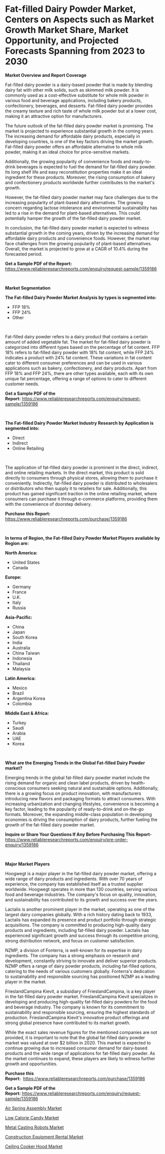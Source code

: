 <p><h1>Fat-filled Dairy Powder Market, Centers on Aspects such as Market Growth Market Share, Market Opportunity, and Projected Forecasts Spanning from 2023 to 2030</h1></p><p><strong>Market Overview and Report Coverage</strong></p>
<p><p>Fat-filled dairy powder is a dairy-based powder that is made by blending dairy fat with other milk solids, such as skimmed milk powder. It is commonly used as a cost-effective substitute for whole milk powder in various food and beverage applications, including bakery products, confectionery, beverages, and desserts. Fat-filled dairy powder provides the creamy texture and rich taste of whole milk powder but at a lower cost, making it an attractive option for manufacturers.</p><p>The future outlook of the fat-filled dairy powder market is promising. The market is projected to experience substantial growth in the coming years. The increasing demand for affordable dairy products, especially in developing countries, is one of the key factors driving the market growth. Fat-filled dairy powder offers an affordable alternative to whole milk powder, making it an ideal choice for price-sensitive markets.</p><p>Additionally, the growing popularity of convenience foods and ready-to-drink beverages is expected to fuel the demand for fat-filled dairy powder. Its long shelf life and easy reconstitution properties make it an ideal ingredient for these products. Moreover, the rising consumption of bakery and confectionery products worldwide further contributes to the market's growth.</p><p>However, the fat-filled dairy powder market may face challenges due to the increasing popularity of plant-based dairy alternatives. The growing concern regarding lactose intolerance and environmental sustainability has led to a rise in the demand for plant-based alternatives. This could potentially hamper the growth of the fat-filled dairy powder market.</p><p>In conclusion, the fat-filled dairy powder market is expected to witness substantial growth in the coming years, driven by the increasing demand for affordable dairy products and convenience foods. However, the market may face challenges from the growing popularity of plant-based alternatives. Overall, the market is projected to grow at a CAGR of 10.4% during the forecasted period.</p></p>
<p><strong>Get a Sample PDF of the Report:</strong> <a href="https://www.reliableresearchreports.com/enquiry/request-sample/1359186">https://www.reliableresearchreports.com/enquiry/request-sample/1359186</a></p>
<p>&nbsp;</p>
<p><strong>Market Segmentation</strong></p>
<p><strong>The Fat-filled Dairy Powder Market Analysis by types is segmented into:</strong></p>
<p><ul><li>FFP 18%</li><li>FFP 24%</li><li>Other</li></ul></p>
<p>&nbsp;</p>
<p><p>Fat-filled dairy powder refers to a dairy product that contains a certain amount of added vegetable fat. The market for fat-filled dairy powder is categorized into different types based on the percentage of fat content. FFP 18% refers to fat-filled dairy powder with 18% fat content, while FFP 24% indicates a product with 24% fat content. These variations in fat content cater to different consumer preferences and can be used in various applications such as bakery, confectionery, and dairy products. Apart from FFP 18% and FFP 24%, there are other types available, each with its own unique fat percentage, offering a range of options to cater to different customer needs.</p></p>
<p><strong>Get a Sample PDF of the Report:</strong>&nbsp;<a href="https://www.reliableresearchreports.com/enquiry/request-sample/1359186">https://www.reliableresearchreports.com/enquiry/request-sample/1359186</a></p>
<p>&nbsp;</p>
<p><strong>The Fat-filled Dairy Powder Market Industry Research by Application is segmented into:</strong></p>
<p><ul><li>Direct</li><li>Indirect</li><li>Online Retailing</li></ul></p>
<p>&nbsp;</p>
<p><p>The application of fat-filled dairy powder is prominent in the direct, indirect, and online retailing markets. In the direct market, this product is sold directly to consumers through physical stores, allowing them to purchase it conveniently. Indirectly, fat-filled dairy powder is distributed to wholesalers or distributors who then supply it to retailers for sale. Additionally, this product has gained significant traction in the online retailing market, where consumers can purchase it through e-commerce platforms, providing them with the convenience of doorstep delivery.</p></p>
<p><strong>Purchase this Report:</strong>&nbsp; <a href="https://www.reliableresearchreports.com/purchase/1359186">https://www.reliableresearchreports.com/purchase/1359186</a></p>
<p>&nbsp;</p>
<p><strong>In terms of Region, the Fat-filled Dairy Powder Market Players available by Region are:</strong></p>
<p>
    <p> <strong> North America: </strong>
        <ul>
            <li>United States</li>
            <li>Canada</li>
        </ul>
        </p> 
    <p> <strong> Europe: </strong>
        <ul>
            <li>Germany</li>
            <li>France</li>
            <li>U.K.</li>
            <li>Italy</li>
            <li>Russia</li>
        </ul>
        </p> 
    <p> <strong> Asia-Pacific: </strong>
        <ul>
            <li>China</li>
            <li>Japan</li>
            <li>South Korea</li>
            <li>India</li>
            <li>Australia</li>
            <li>China Taiwan</li>
            <li>Indonesia</li>
            <li>Thailand</li>
            <li>Malaysia</li>
        </ul>
        </p> 
    <p> <strong> Latin America: </strong>
        <ul>
            <li>Mexico</li>
            <li>Brazil</li>
            <li>Argentina Korea</li>
            <li>Colombia</li>
        </ul>
        </p> 
    <p> <strong> Middle East & Africa: </strong>
        <ul>
            <li>Turkey</li>
            <li>Saudi</li>
            <li>Arabia</li>
            <li>UAE</li>
            <li>Korea</li>
        </ul>
    </p>
    </p>
<p>&nbsp;</p>
<p><strong>What are the Emerging Trends in the Global Fat-filled Dairy Powder market?</strong></p>
<p><p>Emerging trends in the global fat-filled dairy powder market include the rising demand for organic and clean label products, driven by health-conscious consumers seeking natural and sustainable options. Additionally, there is a growing focus on product innovation, with manufacturers introducing new flavors and packaging formats to attract consumers. With increasing urbanization and changing lifestyles, convenience is becoming a key factor, leading to the popularity of ready-to-drink and on-the-go formats. Moreover, the expanding middle-class population in developing economies is driving the consumption of dairy products, further fueling the growth of the fat-filled dairy powder market.</p></p>
<p><strong>Inquire or Share Your Questions If Any Before Purchasing This Report</strong>- <a href="https://www.reliableresearchreports.com/enquiry/pre-order-enquiry/1359186">https://www.reliableresearchreports.com/enquiry/pre-order-enquiry/1359186</a></p>
<p>&nbsp;</p>
<p><strong>Major Market Players</strong></p>
<p><p>Hoogwegt is a major player in the fat-filled dairy powder market, offering a wide range of dairy products and ingredients. With over 70 years of experience, the company has established itself as a trusted supplier worldwide. Hoogwegt operates in more than 130 countries, serving various food and beverage industries. The company's focus on quality, innovation, and sustainability has contributed to its growth and success over the years.</p><p>Lactalis is another prominent player in the market, operating as one of the largest dairy companies globally. With a rich history dating back to 1933, Lactalis has expanded its presence and product portfolio through strategic acquisitions. The company is committed to producing high-quality dairy products and ingredients, including fat-filled dairy powder. Lactalis has experienced significant growth and success through its competitive pricing, strong distribution network, and focus on customer satisfaction.</p><p>NZMP, a division of Fonterra, is well-known for its expertise in dairy ingredients. The company has a strong emphasis on research and development, constantly striving to innovate and deliver superior products. NZMP offers a range of dairy powder products, including fat-filled options, catering to the needs of various customers globally. Fonterra's dedication to sustainability and responsible sourcing has positioned NZMP as a leading player in the market.</p><p>FrieslandCampina Kievit, a subsidiary of FrieslandCampina, is a key player in the fat-filled dairy powder market. FrieslandCampina Kievit specializes in developing and producing high-quality fat-filled dairy powders for the food and beverage industry. The company is known for its commitment to sustainability and responsible sourcing, ensuring the highest standards of production. FrieslandCampina Kievit's innovative product offerings and strong global presence have contributed to its market growth.</p><p>While the exact sales revenue figures for the mentioned companies are not provided, it is important to note that the global fat-filled dairy powder market was valued at over $2 billion in 2020. This market is expected to continue growing due to increased consumer demand for dairy-based products and the wide range of applications for fat-filled dairy powder. As the market continues to expand, these players are likely to witness further growth and opportunities.</p></p>
<p><strong>Purchase this Report:</strong>&nbsp;&nbsp;<a href="https://www.reliableresearchreports.com/purchase/1359186">https://www.reliableresearchreports.com/purchase/1359186</a></p>
<p></p>
<p><strong>Get a Sample PDF of the Report:</strong>&nbsp;<a href="https://www.reliableresearchreports.com/enquiry/request-sample/1359186">https://www.reliableresearchreports.com/enquiry/request-sample/1359186</a></p>
<p><p><a href="https://www.linkedin.com/pulse/air-spring-assembly-market-research-report-unlocks-analysis-86zfe/">Air Spring Assembly Market</a></p><p><a href="https://www.linkedin.com/pulse/low-calorie-candy-market-challenges-opportunities-growth-mif4c/">Low Calorie Candy Market</a></p><p><a href="https://medium.com/@toneygrimes2023/metal-casting-robots-market-size-growth-forecast-2023-2030-9394ae99e7e3">Metal Casting Robots Market</a></p><p><a href="https://medium.com/@maeganbraun/construction-equipment-rental-market-size-growth-forecast-2023-2030-af6d4060f5ce">Construction Equipment Rental Market</a></p><p><a href="https://www.linkedin.com/pulse/ceiling-cooker-hood-market-challenges-opportunities-growth-idp2e/">Ceiling Cooker Hood Market</a></p></p>
